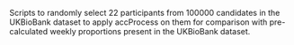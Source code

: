 Scripts to randomly select 22 participants from 100000 candidates in the UKBioBank dataset to apply accProcess on them for comparison with pre-calculated weekly proportions present in the UKBioBank dataset.
